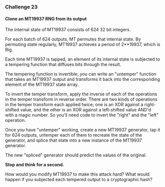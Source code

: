 ### Challenge 23
#### Clone an MT19937 RNG from its output

The internal state of MT19937 consists of 624 32 bit integers.

For each batch of 624 outputs, MT permutes that internal state. By permuting state regularly, MT19937 achieves a period of 2**19937, which is Big.

Each time MT19937 is tapped, an element of its internal state is subjected to a tempering function that diffuses bits through the result.

The tempering function is invertible; you can write an "untemper" function that takes an MT19937 output and transforms it back into the corresponding element of the MT19937 state array.

To invert the temper transform, apply the inverse of each of the operations in the temper transform in reverse order. There are two kinds of operations in the temper transform each applied twice; one is an XOR against a right-shifted value, and the other is an XOR against a left-shifted value AND'd with a magic number. So you'll need code to invert the "right" and the "left" operation.

Once you have "untemper" working, create a new MT19937 generator, tap it for 624 outputs, untemper each of them to recreate the state of the generator, and splice that state into a new instance of the MT19937 generator.

The new "spliced" generator should predict the values of the original.

**Stop and think for a second.**

How would you modify MT19937 to make this attack hard? What would happen if you subjected each tempered output to a cryptographic hash?
